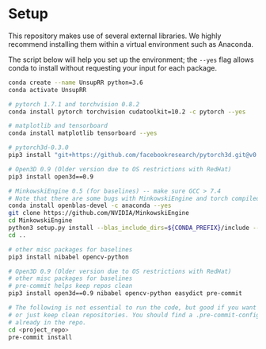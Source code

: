 # Setup 

This repository makes use of several external libraries. 
We highly recommend installing them within a virtual environment such as Anaconda. 

The script below will help you set up the environment; the `--yes` flag allows conda to install
without requesting your input for each package.

```bash 
conda create --name UnsupRR python=3.6
conda activate UnsupRR 

# pytorch 1.7.1 and torchvision 0.8.2
conda install pytorch torchvision cudatoolkit=10.2 -c pytorch --yes

# matplotlib and tensorboard
conda install matplotlib tensorboard --yes

# pytorch3d-0.3.0
pip3 install "git+https://github.com/facebookresearch/pytorch3d.git@v0.3.0"

# Open3D 0.9 (Older version due to OS restrictions with RedHat)
pip3 install open3d==0.9

# MinkowskiEngine 0.5 (for baselines) -- make sure GCC > 7.4
# Note that there are some bugs with MinkowskiEngine and torch compiled with cuda 11.0
conda install openblas-devel -c anaconda --yes
git clone https://github.com/NVIDIA/MinkowskiEngine
cd MinkowskiEngine
python3 setup.py install --blas_include_dirs=${CONDA_PREFIX}/include --blas=openblas
cd ..

# other misc packages for baselines
pip3 install nibabel opencv-python 

# Open3D 0.9 (Older version due to OS restrictions with RedHat)
# other misc packages for baselines
# pre-commit helps keep repos clean 
pip3 install open3d==0.9 nibabel opencv-python easydict pre-commit

# The following is not essential to run the code, but good if you want to contribute
# or just keep clean repositories. You should find a .pre-commit-config.yaml file 
# already in the repo.
cd <project_repo>
pre-commit install 
```


